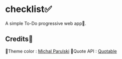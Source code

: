 # checklist✅

A simple To-Do progressive web app📱.

## Credits👏
🌈Theme color : [Michal Parulski](https://dribbble.com/shots/14630755-Cards-Dark-UI)
🌱Quote API : [Quotable](https://github.com/lukePeavey/quotable)
